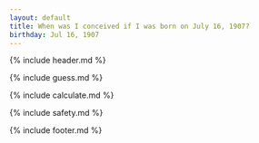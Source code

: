 ```yaml
---
layout: default
title: When was I conceived if I was born on July 16, 1907?
birthday: Jul 16, 1907
---
```


{% include header.md %}

{% include guess.md %}

{% include calculate.md %}

{% include safety.md %}

{% include footer.md %}




